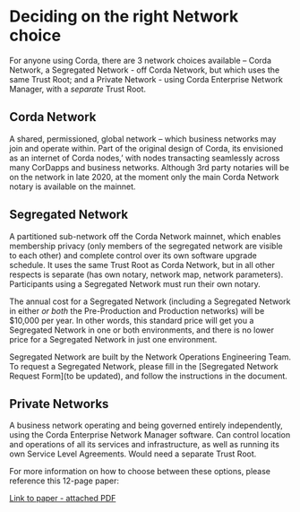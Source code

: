 # Deciding on the right Network choice

For anyone using Corda, there are 3 network choices available – Corda Network, a Segregated Network - off Corda Network, but which uses the same Trust Root; and a Private Network - using Corda Enterprise Network Manager, with a *separate* Trust Root.

## Corda Network

A shared, permissioned, global network – which business networks may join and operate within. Part of the original design of Corda, its envisioned as an internet of Corda nodes,’ with nodes transacting seamlessly across many CorDapps and business networks. Although 3rd party notaries will be on the network in late 2020, at the moment only the main Corda Network notary is available on the mainnet.

## Segregated Network

A partitioned sub-network off the Corda Network mainnet, which enables membership privacy (only members of the segregated network are visible to each other) and complete control over its own software upgrade schedule. It uses the same Trust Root as Corda Network, but in all other respects is separate (has own notary, network map, network parameters). Participants using a Segregated Network must run their own notary. 

The annual cost for a Segregated Network (including a Segregated Network in either *or both* the Pre-Production and Production networks) will be $10,000 per year. In other words, this standard price will get you a Segregated Network in one or both environments, and there is no lower price for a Segregated Network in just one environment.

Segregated Network are built by the Network Operations Engineering Team. To request a Segregated Network, please fill in the [Segregated Network Request Form](to be updated), and follow the instructions in the document.

## Private Networks

A business network operating and being governed entirely independently, using the Corda Enterprise Network Manager software. Can control location and operations of all its services and infrastructure, as well as running its own Service Level Agreements. Would need a separate Trust Root.

For more information on how to choose between these options, please reference this 12-page paper:

[Link to paper - attached PDF](https://github.com/corda-network/corda-network.github.io/blob/change/site-handover/assets/Corda%20Networks%20-%20guiding%20note_Final.pdf)
